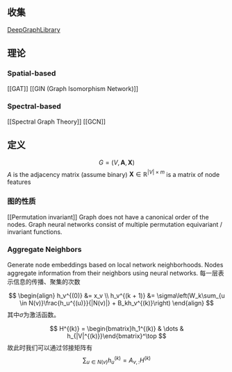 ## 收集
[DeepGraphLibrary](https://www.dgl.ai/)

## 理论

### Spatial-based
[[GAT]]
[[GIN (Graph Isomorphism Network)]]

### Spectral-based
[[Spectral Graph Theory]]
[[GCN]]

## 定义
$$
G = (V, \mathbf{A}, \mathbf{X})
$$
$A$ is the adjacency matrix (assume binary)
$\mathbf{X} \in \mathbb{R}^{|V|\times m}$ is a matrix of node features

### 图的性质

[[Permutation invariant]]
Graph does not have a canonical order of the nodes.
Graph neural networks consist of multiple permutation equivariant / invariant functions.

### Aggregate Neighbors
Generate node embeddings based on local network neighborhoods.
Nodes aggregate information from their neighbors using neural networks.
每一层表示信息的传播、聚集的次数

$$
\begin{align} 
h_v^{(0)} &= x_v  \\
h_v^{(k + 1)} &= \sigma\left(W_k\sum_{u \in N(v)}\frac{h_u^{(u)}}{|N(v)|} + B_kh_v^{(k)}\right)
\end{align}
$$
其中$\sigma$为激活函数。

$$
H^{(k)} = \begin{bmatrix}h_1^{(k)}  &  \dots  &  h_{|V|^{(k)}}\end{bmatrix}^\top
$$
故此时我们可以通过邻接矩阵有
$$
\sum_{u\in N(v)}h_u^{(k)} = A_{v, :}H^{(k)}
$$
